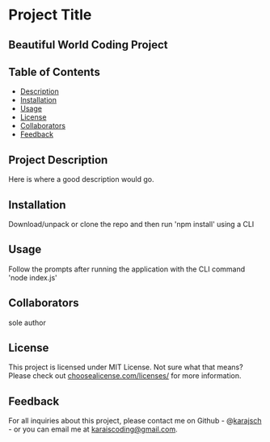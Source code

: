 
# Project Title 
## Beautiful World Coding Project

## Table of Contents
- [Description](#project-description)
- [Installation](#installation)
- [Usage](#usage)
- [License](#license)
- [Collaborators](#collaborators)
- [Feedback](#feedback)

## Project Description 
Here is where a good description would go.

## Installation 
Download/unpack or clone the repo and then run 'npm install' using a CLI

## Usage 
Follow the prompts after running the application with the CLI command 'node index.js'

## Collaborators
sole author

## License
This project is licensed under MIT License. Not sure what that means? Please check out [choosealicense.com/licenses/](https://choosealicense.com/licenses/) for more information.


## Feedback
For all inquiries about this project, please contact me on Github - @[karajsch](https://github.com/karajsch) - or you can email me at karaiscoding@gmail.com.
